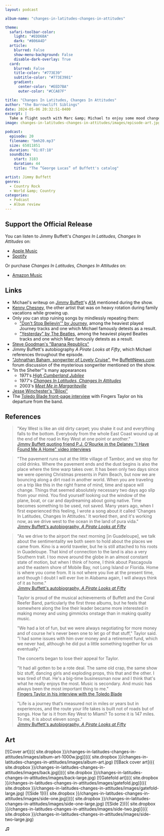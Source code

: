 ```yaml
---
layout: podcast

album-name: "changes-in-latitudes-changes-in-attitudes"

theme:
  safari-toolbar-color:
    light: "#EDD6BA"
    dark: "#806A4D"
  article:
    blurred: False
    show-menu-background: False
    disable-dark-overlay: True
  card:
    blurred: False
    title-color: "#773E39"
    subtitle-color: "#773E3981"
    gradient:
      center-color: "#EED7BA"
      outer-color: "#CCA87F"

title: "Changes In Latitudes, Changes In Attitudes"
author: "the Barrowclift Siblings"
date: 2024-05-06 20:32:51-0400
excerpt: |
  Take a flight south with Marc &amp; Michael to enjoy some mood changes with Jimmy Buffett’s 1977 breakthrough, “Changes In Latitudes, Changes In Attitudes”.
image: changes-in-latitudes-changes-in-attitudes/images/episode-art.jpg

podcast:
  episode: 20
  filename: "bmh20.mp3"
  size: 65011851
  duration: "01:07:18"
  soundbite:
    start: 3183
    duration: 44
    title: "The “George Lucas” of Buffett's catalog"

artist: Jimmy Buffett
genres:
  - Country Rock
  - World &amp; Country
categories:
  - Podcast
  - Album review
---
```


## Support the Official Release

You can listen to Jimmy Buffett's *Changes In Latitudes, Changes In Attitudes* on:

* [Apple Music](https://music.apple.com/us/album/changes-in-latitudes-changes-in-attitudes/1440745872)
* [Spotify](https://open.spotify.com/track/5nIqitaV7WyyuM3KVUju1G?si=6b0df4a3dff14506)

Or purchase *Changes In Latitudes, Changes In Attitudes* on:

* [Amazon Music](https://amazon.com/music/player/albums/B000W15DE0?marketplaceId=ATVPDKIKX0DER&musicTerritory=US&ref=dm_sh_VsWF36g2GyMwMPwAGqyu55tQG)

## Links

* Michael's writeup on [Jimmy Buffett](https://en.wikipedia.org/wiki/Jimmy_Buffett)'s [*A1A*](https://www.discogs.com/master/300442-Jimmy-Buffett-A1A) mentioned during the show.
* [Kenny Chesney](https://music.apple.com/us/artist/kenny-chesney/205322), the other artist that was on heavy rotation during family vacations while growing up.
* Only *you* can stop ruining songs by mindlessly repeating them:
  * ["Don't Stop Believin'" by Journey](https://music.apple.com/us/album/dont-stop-believin-2024-remaster/169003304?i=169003415), among the heaviest played Journey tracks and one which Michael famously detests as a result.
  * ["Yesterday" by The Beatles](https://music.apple.com/us/album/yesterday/1441164524?i=1441164805), among the heaviest played Beatles tracks and one which Marc famously detests as a result.
* [Steve Goodman's "Banana Republics"](https://music.apple.com/us/album/banana-republics/1434747073?i=1434747075)
* Jimmy Buffett's autobiography *A Pirate Looks at Fifty*, which Michael references throughout the episode.
* ["Johnathan Baham, songwriter of Lovely Cruise"](https://www.buffettnews.com/forum/viewtopic.php?t=56519), the [BuffettNews.com](https://www.buffettnews.com/) forum discussion of the mysterious songwriter mentioned on the show.
* "In the Shelter"'s many appearances
  * 1971's [*High Cumberland Jubilee*](https://music.apple.com/us/album/high-cumberland-jubilee/1713990748)
  * 1977's [*Changes In Latitudes, Changes In Attitudes*](https://music.apple.com/us/album/changes-in-latitudes-changes-in-attitudes/1440745872)
  * 2003's [*Meet Me in Margaritaville*](https://youtu.be/s-MiR53Up9k?si=PTOhOHJqItYOP14X)
* [Jesse Winchester's "Biloxi"](https://music.apple.com/us/album/biloxi/129638741?i=129638248)
* The [Toledo Blade front-page interview](https://www.toledoblade.com/frontpage/2001/08/31/Fingers-Taylor-has-left-Buffett-band-behind.html) with Fingers Taylor on his departure from the band.

## References

> "Key West is like an old dirty carpet; you shake it out and everything falls to the bottom. Everybody from the whole East Coast wound up at the end of the road in Key West at one point or another."  
> [Jimmy Buffett quoting friend P.J. O'Rourke in the Delaney "I Have Found Me A Home" video interviews](https://youtu.be/BaxL_h3x0gg)

> "The pavement runs out at the little village of Tambor, and we stop for cold drinks. Where the pavement ends and the dust begins is also the place where the time warp takes over. It has been only two days since we were opening Christmas presents in Palm Beach, but now we are bouncing along a dirt road in another world. When you are traveling on a trip like this in the right frame of mind, time and space will change. Things that seemed absolutely necessary two days ago slip from your mind. You find yourself looking out the window of the plane, boat, or car and daydreaming about going native. Time becomes something to be used, not saved. Many years ago, when I first experienced this feeling, I wrote a song about it called 'Changes In Latitudes, Changes In Attitudes.' It worked then, and it's working now, as we drive west to the ocean in the land of pura vida."  
> [Jimmy Buffett's autobiography, *A Pirate Looks at Fifty*](https://www.amazon.com/Pirate-Looks-at-Fifty/dp/0679435271)

> "As we drive to the airport the next morning [in Guadeloupe], we talk about the sentimentality we both seem to hold about the places we came from. Kino is a world traveler, but he is still attached to his roots in Guadeloupe. That kind of connection to the land is also a very Southern trait. I too move around the globe in an almost constant state of motion, but when I think of home, I think about Pascagoula and the eastern shore of Mobile Bay, not Long Island or Florida. Home is where you come from. It is not where you live at the present time, and though I doubt I will ever live in Alabama again, I will always think of it as home."  
> [Jimmy Buffett's autobiography, *A Pirate Looks at Fifty*](https://www.amazon.com/Pirate-Looks-at-Fifty/dp/0679435271)

> Taylor is proud of the musical achievements of Buffett and the Coral Reefer Band, particularly the first three albums, but he feels that somewhere along the line their leader became more interested in making money and using gimmicks onstage than in making quality music.
>  
> "We had a lot of fun, but we were always negotiating for more money and of course he's never been one to let go of that stuff," Taylor said. "I had some issues with him over money and a retirement fund, which we never had, although he did put a little something together for us eventually."
>  
> The concerts began to lose their appeal for Taylor.
>  
> "It had all gotten to be a rote deal. The same old crap, the same show biz stuff, dancing girls and exploding props, this that and the other. I was tired of that. He's a big-time businessman now and I think that's what he really enjoys the most. Music is secondary. And music has always been the most important thing to me."  
> [Fingers Taylor in his interview with the Toledo Blade](https://www.toledoblade.com/frontpage/2001/08/31/Fingers-Taylor-has-left-Buffett-band-behind.html)

> "Life is a journey that’s measured not in miles or years but in experiences, and the route your life takes is built not of roads but of songs. How far is it from Key West to Miami? To some it is 147 miles. To me, it is about eleven songs."  
> [Jimmy Buffett's autobiography, *A Pirate Looks at Fifty*](https://www.amazon.com/Pirate-Looks-at-Fifty/dp/0679435271)

## Art

[![Cover art]({{ site.dropbox }}/changes-in-latitudes-changes-in-attitudes/images/album-art-1000w.jpg)]({{ site.dropbox }}/changes-in-latitudes-changes-in-attitudes/images/album-art.jpg)
[![Back cover art]({{ site.dropbox }}/changes-in-latitudes-changes-in-attitudes/images/back.jpg)]({{ site.dropbox }}/changes-in-latitudes-changes-in-attitudes/images/back-large.jpg)
[![Gatefold art]({{ site.dropbox }}/changes-in-latitudes-changes-in-attitudes/images/gatefold.jpg)]({{ site.dropbox }}/changes-in-latitudes-changes-in-attitudes/images/gatefold-large.jpg)
[![Side 1]({{ site.dropbox }}/changes-in-latitudes-changes-in-attitudes/images/side-one.jpg)]({{ site.dropbox }}/changes-in-latitudes-changes-in-attitudes/images/side-one-large.jpg)
[![Side 2]({{ site.dropbox }}/changes-in-latitudes-changes-in-attitudes/images/side-two.jpg)]({{ site.dropbox }}/changes-in-latitudes-changes-in-attitudes/images/side-two-large.jpg)

♫︎
